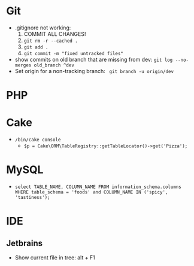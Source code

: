 # Git
* .gitignore not working:
    1. COMMIT ALL CHANGES!
    1. `git rm -r --cached .`
    1. `git add .`
    1. `git commit -m "fixed untracked files"`
* show commits on old branch that are missing from dev: `git log --no-merges old_branch ^dev` 
* Set origin for a non-tracking branch: ` git branch -u origin/dev`    
# PHP
# Cake
* `/bin/cake console`
    * `$p = Cake\ORM\TableRegistry::getTableLocator()->get('Pizza');`
# MySQL
* `select TABLE_NAME, COLUMN_NAME FROM information_schema.columns WHERE table_schema = 'foods' and COLUMN_NAME IN ('spicy', 'tastiness');`
# IDE
## Jetbrains
* Show current file in tree: alt + F1
